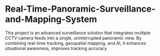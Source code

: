 # Real-Time-Panoramic-Surveillance-and-Mapping-System
 This project is an advanced surveillance solution that integrates multiple CCTV camera feeds into a  single, uninterrupted panoramic view. By combining real-time tracking, geospatial mapping, and AI, it  enhances situational awareness, improves tracking accuracy
